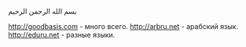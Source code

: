 بسم الله الرحمن الرحيم

http://goodbasis.com - много всего.
http://arbru.net - арабский язык.
http://eduru.net - разные языки.
